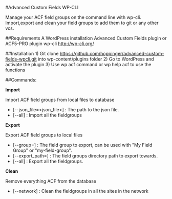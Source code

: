 #Advanced Custom Fields WP-CLI

Manage your ACF field groups on the command line with wp-cli. Import,export and clean your field groups to add them to git or any other vcs.

##Requirements
    A WordPress installation
    Advanced Custom Fields plugin or ACF5-PRO plugin
    wp-cli http://wp-cli.org/

##Installation
    1) Git clone https://github.com/hoppinger/advanced-custom-fields-wpcli.git into wp-content/plugins folder
    2) Go to WordPress and activate the plugin
    3) Use wp acf command or wp help acf to use the functions

##Commands:

**Import**

  Import ACF field groups from local files to database

  * [--json_file=<json_file>]   : The path to the json file.
  * [--all]                     : Import all the fieldgroups


**Export**

  Export ACF field groups to local files

  * [--group=<group>]           : The field group to export, can be used with "My Field Group" or "my-field-group".
  * [--export_path=<path>]      : The field groups directory path to export towards.
  * [--all]                     : Export all the fieldgroups.


**Clean**

  Remove everything ACF from the database

  * [--network]                 : Clean the fieldgroups in all the sites in the network
